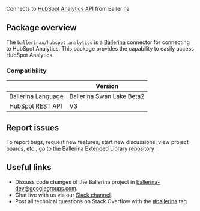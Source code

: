 Connects to [HubSpot Analytics API](https://developers.hubspot.com/docs/api/overview) from Ballerina

## Package overview

The `ballerinax/hubspot.analytics` is a [Ballerina](https://ballerina.io/) connector for connecting to HubSpot Analytics.
This package provides the capability to easily access  HubSpot Analytics.

### Compatibility
|                      | Version                    |
|----------------------|----------------------------|
| Ballerina Language   | Ballerina Swan Lake Beta2  |
| HubSpot REST API     | V3                         |   

## Report issues
To report bugs, request new features, start new discussions, view project boards, etc., go to the [Ballerina Extended Library repository](https://github.com/ballerina-platform/ballerina-extended-library)

## Useful links
- Discuss code changes of the Ballerina project in [ballerina-dev@googlegroups.com](mailto:ballerina-dev@googlegroups.com).
- Chat live with us via our [Slack channel](https://ballerina.io/community/slack/).
- Post all technical questions on Stack Overflow with the [#ballerina](https://stackoverflow.com/questions/tagged/ballerina) tag
